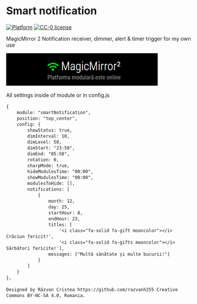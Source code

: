 # Smart notification

[![Platform](https://img.shields.io/badge/platform-MagicMirror2-informational)](https://github.com/cristearazvanh/MagicMirror2)
[![CC-0 license](https://img.shields.io/badge/License-CC--4.0-blue.svg)](https://creativecommons.org/licenses/by-nd/4.0)


MagicMirror 2 Notification receiver, dimmer, alert & timer trigger for my own use

<img src=https://github.com/razvanh255/MagicMirror/blob/master/modules/smartNotification/notification.png>

All settings inside of module or in config.js

	{
		module: "smartNotification",
		position: "top_center",
		config: {
			showStatus: true,
			dimInterval: 10,
			dimLevel: 50,
			dimStart: "23:50",
			dimEnd: "05:50",
			rotation: 0,
			sharpMode: true,
			hideModulesTime: "00:00",
			showModulesTime: "00:00",
			modulesToHide: [],
			notifications: [
				{
					month: 12,
					day: 25,
					startHour: 8,
					endHour: 23,
					titles: [
						'<i class="fa-solid fa-gift mooncolor"></i> Crăciun fericit!', 
						'<i class="fa-solid fa-gifts mooncolor"></i> Sărbători fericite!'],
					messages: ["Multă sănătate și multe bucurii!"]
				}
			]
		}
	},

	Designed by Răzvan Cristea https://github.com/razvanh255 Creative Commons BY-NC-SA 4.0, Romania.
